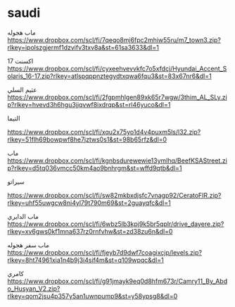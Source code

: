 # saudi

ماب هجوله
https://www.dropbox.com/scl/fi/7qeqo8mj6fpc2mhiw55ru/m7_town3.zip?rlkey=ipolszgjermf1dzvifv3txv8a&st=61sa3633&dl=1



اكسنت 17
https://www.dropbox.com/scl/fi/cyxeehvevvkfc7o5xfdcj/Hyundai_Accent_Solaris_16-17.zip?rlkey=atlspqppnztegydtxqwa6fqu3&st=83x67nr6&dl=1



عثيم السلي
https://www.dropbox.com/scl/fi/2fgpmhlgen89xk65r7wgw/3thim_AL_SLy.zip?rlkey=hvevd3h6hgu3jjqvwf8ixdrqp&st=rl46yuco&dl=1


التيما

https://www.dropbox.com/scl/fi/xqu2x75yo1d4v4puxm5ls/l32.zip?rlkey=51flh69bowpwf8he7jztws0s1&st=98b65rfz&dl=0


ماب
https://www.dropbox.com/scl/fi/kgnbsdurewewie13ymlhq/BeefKSAStreet.zip?rlkey=d5tq036vmcc50km4ao9bnhrgm&st=wffd9qtb&dl=1



سيراتو

https://www.dropbox.com/scl/fi/sw82mkbxdjsfc7vnagp92/CeratoFIR.zip?rlkey=uhf55uwgcw8ni4yl79t790m69&st=2guayqfc&dl=1



ماب الدايري
https://www.dropbox.com/scl/fi/6wbz5lb3kpj9k5br5qplr/drive_dayere.zip?rlkey=xv6gws0kf1mna637rz0rnfvhw&st=zd38zu6n&dl=0



ماب سفر هجوله
https://www.dropbox.com/scl/fi/fjeyb7d9dwf7coagixcjp/levels.zip?rlkey=8ht74961xia1n4b9j3i4sif4m&st=q109wpqc&dl=1



كامري
https://www.dropbox.com/scl/fi/g91jmayk9eq0d8hfm673r/Camry11_By_Abdo_Husyan_V2.zip?rlkey=qom2jsu4p357y5an1uwnpump9&st=y58ypsg8&dl=0
